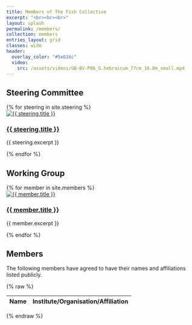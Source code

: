 ```yaml
---
title: Members of The Fish Collective
excerpt: "<br><br><br>"
layout: splash
permalink: /members/
collection: members
entries_layout: grid
classes: wide
header:
  overlay_color: "#5e616c"
  video:
    src: /assets/videos/GB-BV-P06_G.hebraicum_77cm_16.0m_small.mp4
---
```


## Steering Committee
<div class="members-grid">
  {% for steering in site.steering %}
    <div class="member-card">
      <a href="{{ steering.external_url | default: steering.url }}" target="_blank" rel="noopener">
        <img src="{{ steering.image }}" alt="{{ steering.title }}">
        <h3>{{ steering.title }}</h3>
      </a>
      <p class="steering-subtitle">{{ steering.excerpt }}</p>
    </div>
  {% endfor %}
</div>

## Working Group
<div class="members-grid">
  {% for member in site.members %}
    <div class="member-card">
      <a href="{{ member.external_url | default: member.url }}" target="_blank" rel="noopener">
        <img src="{{ member.image }}" alt="{{ member.title }}">
        <h3>{{ member.title }}</h3>
      </a>
      <p class="member-subtitle">{{ member.excerpt }}</p>
    </div>
  {% endfor %}
</div>

## Members
The following members have agreed to have their names and affiliations listed publicly.

{% raw %}
<link rel="stylesheet" href="https://cdn.datatables.net/1.13.6/css/jquery.dataTables.min.css">

<table id="members-table" class="display" style="width:100%">
  <thead>
    <tr>
      <th>Name</th>
      <th>Institute/Organisation/Affiliation</th>
    </tr>
  </thead>
  <tbody></tbody>
</table>

<script src="https://code.jquery.com/jquery-3.7.1.min.js"></script>
<script src="https://cdn.datatables.net/1.13.6/js/jquery.dataTables.min.js"></script>

<script>
document.addEventListener("DOMContentLoaded", function() {
  const sheetId = "1mH0FxPVJAqllZV5DAGlH585fGIHUgQA3WoZQ6LpQKDE"; // your sheet ID
  const gid = "837565785"; // your sheet tab GID
  const sheetUrl = `https://docs.google.com/spreadsheets/d/${sheetId}/gviz/tq?tqx=out:json&gid=${gid}`;

  fetch(sheetUrl)
    .then(res => res.text())
    .then(text => {
      // Remove Google Sheets' JSONP wrapper
      const json = JSON.parse(text.substr(47).slice(0, -2));
      const rows = json.table.rows;

      const tableBody = document.querySelector("#members-table tbody");

      rows.forEach(row => {
        const name = row.c[0] ? row.c[0].v : "";
        const affiliation = row.c[1] ? row.c[1].v : "";

        if (name && affiliation) {
          const tr = document.createElement("tr");
          tr.innerHTML = `<td>${name}</td><td>${affiliation}</td>`;
          tableBody.appendChild(tr);
        }
      });

      $('#members-table').DataTable();
    })
    .catch(err => console.error("Error loading data:", err));
});
</script>
{% endraw %}


